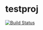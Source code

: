 testproj
========
[![Build Status](https://travis-ci.org/Flexberry/testproj.svg?branch=master)](https://travis-ci.org/Flexberry/testproj)




